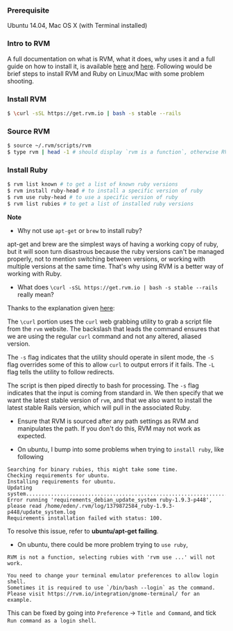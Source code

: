 ### Prerequisite

Ubuntu 14.04, Mac OS X (with Terminal installed)

### Intro to RVM

A full documentation on what is RVM, what it does, why uses it and a full guide on how to install it, is available [here](https://rvm.io/) and [here](https://github.com/wayneeseguin/rvm). Following would be brief steps to install RVM and Ruby on Linux/Mac with some problem shooting.

### Install RVM

```bash
$ \curl -sSL https://get.rvm.io | bash -s stable --rails
```

### Source RVM

```bash
$ source ~/.rvm/scripts/rvm
$ type rvm | head -1 # should display `rvm is a function`, otherwise RVM hasn't been sourced correctly.
```

### Install Ruby

```bash
$ rvm list known # to get a list of known ruby versions
$ rvm install ruby-head # to install a specific version of ruby
$ rvm use ruby-head # to use a specific version of ruby
$ rvm list rubies # to get a list of installed ruby versions
```

**Note**

- Why not use `apt-get` or `brew` to install ruby?

apt-get and brew are the simplest ways of having a working copy of ruby, but it will soon turn disastrous because the ruby versions can't be managed properly, not to mention switching between versions, or working with multiple versions at the same time. That's why using RVM is a better way of working with Ruby. 

- What does `\curl -sSL https://get.rvm.io | bash -s stable --rails` really mean?

Thanks to the explanation given  [here](https://www.digitalocean.com/community/tutorials/how-to-install-ruby-on-rails-on-ubuntu-14-04-using-rvm):

The `\curl` portion uses the `curl` web grabbing utility to grab a script file from the `rvm` website. The backslash that leads the command ensures that we are using the regular `curl` command and not any altered, aliased version.

The `-s` flag indicates that the utility should operate in silent mode, the `-S` flag overrides some of this to allow `curl` to output errors if it fails. The `-L` flag tells the utility to follow redirects.

The script is then piped directly to bash for processing. The `-s` flag indicates that the input is coming from standard in. We then specify that we want the latest stable version of `rvm`, and that we also want to install the latest stable Rails version, which will pull in the associated Ruby.

- Ensure that RVM is sourced after any path settings as RVM and manipulates the path. If you don't do this, RVM may not work as expected.

- On ubuntu, I bump into some problems when trying to `install ruby`, like following

```
Searching for binary rubies, this might take some time.
Checking requirements for ubuntu.
Installing requirements for ubuntu.
Updating system..................................................................................................
Error running 'requirements_debian_update_system ruby-1.9.3-p448',
please read /home/eden/.rvm/log/1379872584_ruby-1.9.3-p448/update_system.log
Requirements installation failed with status: 100.
```

To resolve this issue, refer to **ubuntu/apt-get failing**.

- On ubuntu, there could be more problem trying to `use ruby`,

```
RVM is not a function, selecting rubies with 'rvm use ...' will not work.

You need to change your terminal emulator preferences to allow login shell.
Sometimes it is required to use `/bin/bash --login` as the command.
Please visit https://rvm.io/integration/gnome-terminal/ for an example.
```

This can be fixed by going into `Preference` -> `Title and Command`, and tick `Run command as a login shell`.
